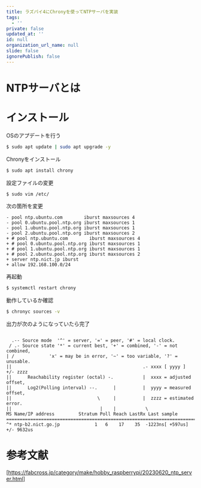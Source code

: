```yaml
---
title: ラズパイ4にChronyを使ってNTPサーバを実装
tags:
  - ''
private: false
updated_at: ''
id: null
organization_url_name: null
slide: false
ignorePublish: false
---
```

# NTPサーバとは



# インストール

OSのアプデートを行う
```bash
$ sudo apt update | sudo apt upgrade -y
```

Chronyをインストール
```bash
$ sudo apt install chrony
```

設定ファイルの変更
```bash
$ sudo vim /etc/
```

次の箇所を変更
```text
- pool ntp.ubuntu.com        iburst maxsources 4
- pool 0.ubuntu.pool.ntp.org iburst maxsources 1
- pool 1.ubuntu.pool.ntp.org iburst maxsources 1
- pool 2.ubuntu.pool.ntp.org iburst maxsources 2
+ # pool ntp.ubuntu.com        iburst maxsources 4
+ # pool 0.ubuntu.pool.ntp.org iburst maxsources 1
+ # pool 1.ubuntu.pool.ntp.org iburst maxsources 1
+ # pool 2.ubuntu.pool.ntp.org iburst maxsources 2
+ server ntp.nict.jp iburst
+ allow 192.168.100.0/24
```

再起動
```bash
$ systemctl restart chrony
```

動作しているか確認
```bash
$ chronyc sources -v
```

出力が次のようになっていたら完了
```text

  .-- Source mode  '^' = server, '=' = peer, '#' = local clock.
 / .- Source state '*' = current best, '+' = combined, '-' = not combined,
| /             'x' = may be in error, '~' = too variable, '?' = unusable.
||                                                 .- xxxx [ yyyy ] +/- zzzz
||      Reachability register (octal) -.           |  xxxx = adjusted offset,
||      Log2(Polling interval) --.      |          |  yyyy = measured offset,
||                                \     |          |  zzzz = estimated error.
||                                 |    |           \
MS Name/IP address         Stratum Poll Reach LastRx Last sample
===============================================================================
^* ntp-b2.nict.go.jp             1   6    17    35  -1223ns[ +597us] +/- 9632us
```

# 参考文献
[https://fabcross.jp/category/make/hobby_raspberrypi/20230620_ntp_server.html]

